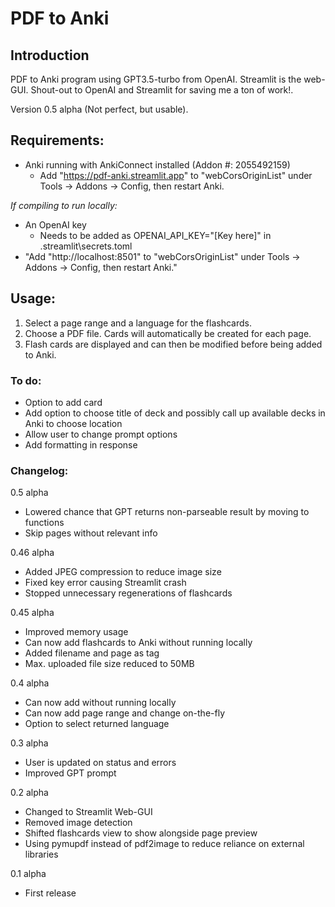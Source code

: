 # PDF to Anki

## Introduction

PDF to Anki program using GPT3.5-turbo from OpenAI. Streamlit is the web-GUI. Shout-out to OpenAI and Streamlit for saving me a ton of work!.

Version 0.5 alpha (Not perfect, but usable).

## Requirements:

- Anki running with AnkiConnect installed (Addon #: 2055492159)
    - Add "https://pdf-anki.streamlit.app" to "webCorsOriginList" under Tools -> Addons -> Config, then restart Anki.

*If compiling to run locally:*
- An OpenAI key
    - Needs to be added as OPENAI_API_KEY="[Key here]" in .streamlit\secrets.toml
 - "Add "http://localhost:8501" to "webCorsOriginList" under Tools -> Addons -> Config, then restart Anki."

## Usage:

1. Select a page range and a language for the flashcards.
2. Choose a PDF file. Cards will automatically be created for each page.
3. Flash cards are displayed and can then be modified before being added to Anki.

### To do:

- Option to add card
- Add option to choose title of deck and possibly call up available decks in Anki to choose location
- Allow user to change prompt options
- Add formatting in response

### Changelog:

0.5 alpha

- Lowered chance that GPT returns non-parseable result by moving to functions
- Skip pages without relevant info

0.46 alpha
- Added JPEG compression to reduce image size
- Fixed key error causing Streamlit crash
- Stopped unnecessary regenerations of flashcards

0.45 alpha
- Improved memory usage
- Can now add flashcards to Anki without running locally
- Added filename and page as tag
- Max. uploaded file size reduced to 50MB

0.4 alpha
- Can now add without running locally
- Can now add page range and change on-the-fly
- Option to select returned language

0.3 alpha
- User is updated on status and errors
- Improved GPT prompt

0.2 alpha
- Changed to Streamlit Web-GUI
- Removed image detection
- Shifted flashcards view to show alongside page preview
- Using pymupdf instead of pdf2image to reduce reliance on external libraries

0.1 alpha
- First release
